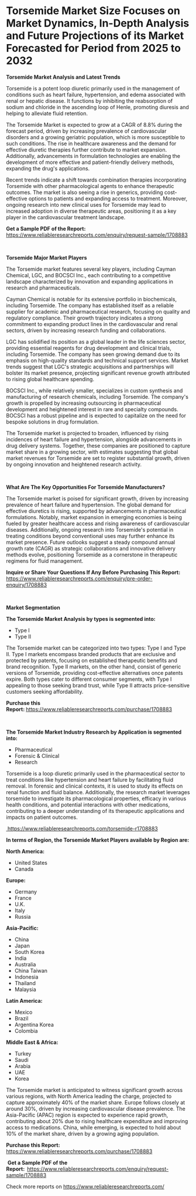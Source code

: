 <p><h1>Torsemide Market Size Focuses on Market Dynamics, In-Depth Analysis and Future Projections of its Market Forecasted for Period from 2025 to 2032</h1></p><p><strong>Torsemide Market Analysis and Latest Trends</strong></p>
<p><p>Torsemide is a potent loop diuretic primarily used in the management of conditions such as heart failure, hypertension, and edema associated with renal or hepatic disease. It functions by inhibiting the reabsorption of sodium and chloride in the ascending loop of Henle, promoting diuresis and helping to alleviate fluid retention.</p><p>The Torsemide Market is expected to grow at a CAGR of 8.8% during the forecast period, driven by increasing prevalence of cardiovascular disorders and a growing geriatric population, which is more susceptible to such conditions. The rise in healthcare awareness and the demand for effective diuretic therapies further contribute to market expansion. Additionally, advancements in formulation technologies are enabling the development of more effective and patient-friendly delivery methods, expanding the drug's applications.</p><p>Recent trends indicate a shift towards combination therapies incorporating Torsemide with other pharmacological agents to enhance therapeutic outcomes. The market is also seeing a rise in generics, providing cost-effective options to patients and expanding access to treatment. Moreover, ongoing research into new clinical uses for Torsemide may lead to increased adoption in diverse therapeutic areas, positioning it as a key player in the cardiovascular treatment landscape.</p></p>
<p><strong>Get a Sample PDF of the Report:&nbsp;</strong> <a href="https://www.reliableresearchreports.com/enquiry/request-sample/1708883?utm_campaign=2009&utm_medium=2&utm_source=Github&utm_content=ia&utm_term=10012025&utm_id=torsemide">https://www.reliableresearchreports.com/enquiry/request-sample/1708883</a></p>
<p>&nbsp;</p>
<p><strong>Torsemide Major Market Players</strong></p>
<p><p>The Torsemide market features several key players, including Cayman Chemical, LGC, and BOCSCI Inc., each contributing to a competitive landscape characterized by innovation and expanding applications in research and pharmaceuticals. </p><p>Cayman Chemical is notable for its extensive portfolio in biochemicals, including Torsemide. The company has established itself as a reliable supplier for academic and pharmaceutical research, focusing on quality and regulatory compliance. Their growth trajectory indicates a strong commitment to expanding product lines in the cardiovascular and renal sectors, driven by increasing research funding and collaborations.</p><p>LGC has solidified its position as a global leader in the life sciences sector, providing essential reagents for drug development and clinical trials, including Torsemide. The company has seen growing demand due to its emphasis on high-quality standards and technical support services. Market trends suggest that LGC's strategic acquisitions and partnerships will bolster its market presence, projecting significant revenue growth attributed to rising global healthcare spending.</p><p>BOCSCI Inc., while relatively smaller, specializes in custom synthesis and manufacturing of research chemicals, including Torsemide. The company's growth is propelled by increasing outsourcing in pharmaceutical development and heightened interest in rare and specialty compounds. BOCSCI has a robust pipeline and is expected to capitalize on the need for bespoke solutions in drug formulation.</p><p>The Torsemide market is projected to broaden, influenced by rising incidences of heart failure and hypertension, alongside advancements in drug delivery systems. Together, these companies are positioned to capture market share in a growing sector, with estimates suggesting that global market revenues for Torsemide are set to register substantial growth, driven by ongoing innovation and heightened research activity.</p></p>
<p>&nbsp;</p>
<p><strong>What Are The Key Opportunities For Torsemide Manufacturers?</strong></p>
<p><p>The Torsemide market is poised for significant growth, driven by increasing prevalence of heart failure and hypertension. The global demand for effective diuretics is rising, supported by advancements in pharmaceutical formulations. Notably, market expansion in emerging economies is being fueled by greater healthcare access and rising awareness of cardiovascular diseases. Additionally, ongoing research into Torsemide's potential in treating conditions beyond conventional uses may further enhance its market presence. Future outlooks suggest a steady compound annual growth rate (CAGR) as strategic collaborations and innovative delivery methods evolve, positioning Torsemide as a cornerstone in therapeutic regimens for fluid management.</p></p>
<p><strong>Inquire or Share Your Questions If Any Before Purchasing This Report:</strong> <a href="https://www.reliableresearchreports.com/enquiry/pre-order-enquiry/1708883?utm_campaign=2009&utm_medium=2&utm_source=Github&utm_content=ia&utm_term=10012025&utm_id=torsemide">https://www.reliableresearchreports.com/enquiry/pre-order-enquiry/1708883</a></p>
<p>&nbsp;</p>
<p><strong>Market Segmentation</strong></p>
<p><strong>The Torsemide Market Analysis by types is segmented into:</strong></p>
<p><ul><li>Type I</li><li>Type II</li></ul></p>
<p><p>The Torsemide market can be categorized into two types: Type I and Type II. Type I markets encompass branded products that are exclusive and protected by patents, focusing on established therapeutic benefits and brand recognition. Type II markets, on the other hand, consist of generic versions of Torsemide, providing cost-effective alternatives once patents expire. Both types cater to different consumer segments, with Type I appealing to those seeking brand trust, while Type II attracts price-sensitive customers seeking affordability.</p></p>
<p><strong>Purchase this Report:&nbsp;</strong><a href="https://www.reliableresearchreports.com/purchase/1708883?utm_campaign=2009&utm_medium=2&utm_source=Github&utm_content=ia&utm_term=10012025&utm_id=torsemide">https://www.reliableresearchreports.com/purchase/1708883</a></p>
<p>&nbsp;</p>
<p><strong>The Torsemide Market Industry Research by Application is segmented into:</strong></p>
<p><ul><li>Pharmaceutical</li><li>Forensic & Clinical</li><li>Research</li></ul></p>
<p><p>Torsemide is a loop diuretic primarily used in the pharmaceutical sector to treat conditions like hypertension and heart failure by facilitating fluid removal. In forensic and clinical contexts, it is used to study its effects on renal function and fluid balance. Additionally, the research market leverages torsemide to investigate its pharmacological properties, efficacy in various health conditions, and potential interactions with other medications, contributing to a deeper understanding of its therapeutic applications and impacts on patient outcomes.</p></p>
<p><a href="https://www.reliableresearchreports.com/torsemide-r1708883?utm_campaign=2009&utm_medium=2&utm_source=Github&utm_content=ia&utm_term=10012025&utm_id=torsemide">&nbsp;https://www.reliableresearchreports.com/torsemide-r1708883</a></p>
<p><strong>In terms of Region, the Torsemide Market Players available by Region are:</strong></p>
<p>
    <p> <strong> North America: </strong>
        <ul>
            <li>United States</li>
            <li>Canada</li>
        </ul>
        </p> 
    <p> <strong> Europe: </strong>
        <ul>
            <li>Germany</li>
            <li>France</li>
            <li>U.K.</li>
            <li>Italy</li>
            <li>Russia</li>
        </ul>
        </p> 
    <p> <strong> Asia-Pacific: </strong>
        <ul>
            <li>China</li>
            <li>Japan</li>
            <li>South Korea</li>
            <li>India</li>
            <li>Australia</li>
            <li>China Taiwan</li>
            <li>Indonesia</li>
            <li>Thailand</li>
            <li>Malaysia</li>
        </ul>
        </p> 
    <p> <strong> Latin America: </strong>
        <ul>
            <li>Mexico</li>
            <li>Brazil</li>
            <li>Argentina Korea</li>
            <li>Colombia</li>
        </ul>
        </p> 
    <p> <strong> Middle East & Africa: </strong>
        <ul>
            <li>Turkey</li>
            <li>Saudi</li>
            <li>Arabia</li>
            <li>UAE</li>
            <li>Korea</li>
        </ul>
    </p>
    </p>
<p><p>The Torsemide market is anticipated to witness significant growth across various regions, with North America leading the charge, projected to capture approximately 40% of the market share. Europe follows closely at around 30%, driven by increasing cardiovascular disease prevalence. The Asia-Pacific (APAC) region is expected to experience rapid growth, contributing about 20% due to rising healthcare expenditure and improving access to medications. China, while emerging, is expected to hold about 10% of the market share, driven by a growing aging population.</p></p>
<p><strong>Purchase this Report: </strong><a href="https://www.reliableresearchreports.com/purchase/1708883?utm_campaign=2009&utm_medium=2&utm_source=Github&utm_content=ia&utm_term=10012025&utm_id=torsemide">https://www.reliableresearchreports.com/purchase/1708883</a></p>
<p>&nbsp;<strong>Get a Sample PDF of the Report:&nbsp;&nbsp;</strong><a href="https://www.reliableresearchreports.com/enquiry/request-sample/1708883?utm_campaign=2009&utm_medium=2&utm_source=Github&utm_content=ia&utm_term=10012025&utm_id=torsemide">https://www.reliableresearchreports.com/enquiry/request-sample/1708883</a></p>
<p><strong></strong></p>
<p>Check more reports on <a href="https://www.reliableresearchreports.com/?utm_campaign=2009&utm_medium=2&utm_source=Github&utm_content=ia&utm_term=10012025&utm_id=torsemide">https://www.reliableresearchreports.com/</a></p>